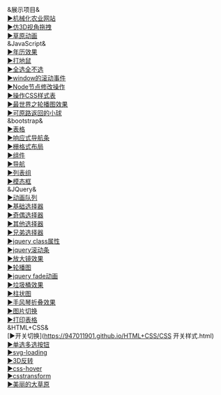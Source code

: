 &展示项目&<br />
[▶机械化农业网站](https://947011901.github.io/HTML+CSS/cultivation/index.html)<br />
[▶仿3D视角拖拽](https://947011901.github.io/HTML+CSS/仿3d视角拖拽/index.html)<br />
[▶草原动画](https://947011901.github.io/HTML+CSS/index.html)<br />
&JavaScript&<br />
[▶年历效果](https://947011901.github.io/JavaScript/05-万年历效果.html)<br />
[▶打地鼠](https://947011901.github.io/JavaScript/打地鼠.html)<br />
[▶全选全不选](https://947011901.github.io/JavaScript/全选全不选.html)<br />
[▶window的滚动事件](https://947011901.github.io/JavaScript/11-window的滚动事件.html)<br />
[▶Node节点修改操作](https://947011901.github.io/JavaScript/07-Node节点--修改操作.html)<br />
[▶操作CSS样式表](https://947011901.github.io/JavaScript/02-操作CSS样式表.html)<br />
[▶最世界之轮播图效果](https://947011901.github.io/JavaScript/04-最世界之轮播图效果/zuiWorld.html)<br />
[▶可原路返回的小球](https://947011901.github.io/JavaScript/08-随手指移动的小球-可以原路返回.html)<br />
&bootstrap&<br />
[▶表格](https://947011901.github.io/bootstrap/3.表格.html)<br />
[▶响应式导航条](https://947011901.github.io/bootstrap/3.响应式导航.html)<br />
[▶栅格式布局](https://947011901.github.io/bootstrap/1.栅格式布局.html)<br />
[▶组件](https://947011901.github.io/bootstrap/7.组件.html)<br />
[▶导航](https://947011901.github.io/bootstrap/8.导航.html)<br />
[▶列表组](https://947011901.github.io/bootstrap/7.列表组.html)<br />
[▶模态框](https://947011901.github.io/bootstrap/11.模态框.html)<br />
&JQuery&<br />
[▶动画队列](https://947011901.github.io/JQuery/1.动画队列.html)<br />
[▶基础选择器](https://947011901.github.io/JQuery/3-基础选择器.html)<br />
[▶奇偶选择器](https://947011901.github.io/JQuery/4.奇数偶数选择器.html)<br />
[▶其他选择器](https://947011901.github.io/JQuery/4-其他选择器.html)<br />
[▶兄弟选择器](https://947011901.github.io/JQuery/6.jquery兄弟选择器.html)<br />
[▶jquery class属性](https://947011901.github.io/JQuery/5.class属性.html)<br />
[▶jquery滚动条](https://947011901.github.io/JQuery/7-jquery滚动条.html)<br />
[▶放大镜效果](https://947011901.github.io/JQuery/8.放大镜效果.html)<br />
[▶轮播图](https://947011901.github.io/JQuery/9.轮播图.html)<br />
[▶jquery fade动画](https://947011901.github.io/JQuery/8.fade动画.html)<br />
[▶垃圾桶效果](https://947011901.github.io/JQuery/垃圾桶效果.html)<br />
[▶柱状图](https://947011901.github.io/JQuery/1.柱状图.html)<br />
[▶手风琴折叠效果](https://947011901.github.io/JQuery/4.手风琴折叠效果.html)<br />
[▶图片切换](https://947011901.github.io/JQuery/5.图片切换.html)<br />
[▶打印表格](https://947011901.github.io/JQuery/2.jquery打印表格.html)<br />
&HTML+CSS&<br />
[▶开关切换](https://947011901.github.io/HTML+CSS/CSS 开关样式.html)<br />
[▶单选多选按钮](https://947011901.github.io/HTML+CSS/CSS3-pretty-radio-checkbox.html)<br />
[▶svg-loading](https://947011901.github.io/HTML+CSS/02.svg-loading.html)<br />
[▶3D反转](https://947011901.github.io/HTML+CSS/01.chart.html)<br />
[▶css-hover](https://947011901.github.io/HTML+CSS/css-hover.html)<br />
[▶csstransform](https://947011901.github.io/HTML+CSS/csstransform.html)<br />
[▶美丽的大草原](https://947011901.github.io/HTML+CSS/index.html)<br />


